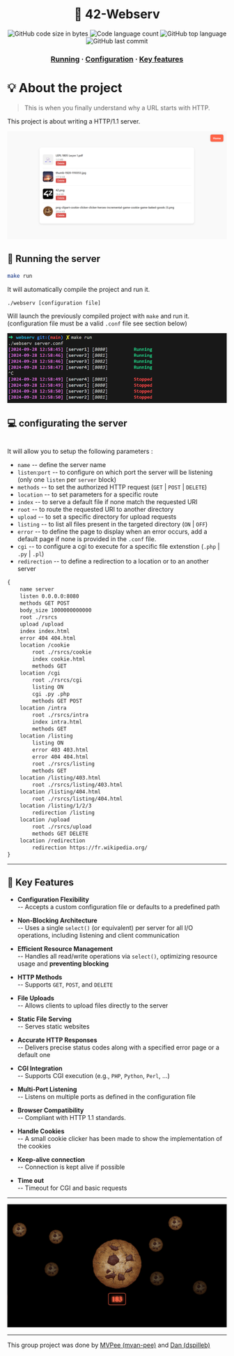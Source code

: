 <h1 align="center">
	📖 42-Webserv
</h1>

<p align="center">
	<img alt="GitHub code size in bytes" src="https://img.shields.io/github/languages/code-size/MVPee/42-webserv?color=lightblue" />
	<img alt="Code language count" src="https://img.shields.io/github/languages/count/MVPee/42-webserv?color=yellow" />
	<img alt="GitHub top language" src="https://img.shields.io/github/languages/top/MVPee/42-webserv?color=blue" />
	<img alt="GitHub last commit" src="https://img.shields.io/github/last-commit/MVPee/42-webserv?color=green" />
</p>

<h3 align="center">
	<a href="#-running-the-server">Running</a>
	<span> · </span>
	<a href="#-running-the-server">Configuration</a>
	<span> · </span>
	<a href="#-key-features">Key features</a>
</h3>


# 💡 About the project
>This is when you finally understand why a URL starts
with HTTP.

This project is about writing a HTTP/1.1 server.

![gallery](./images/gallery.png)

## 🚀 Running the server 

```bash
make run
```
It will automatically compile the project and run it.
```bash
./webserv [configuration file]
```
Will launch the previously compiled project with `make` and run it. (configuration file must be a valid `.conf` file see section below)

![Servers](./images/Servers.png)

## 💻 configurating the server

</br>It will allow you to setup the following parameters :
- `name` -- define the server name
- `listen`:`port` -- to configure on which port the server will be listening (only one `listen` per `server` block)
- `methods` -- to set the authorized HTTP request (`GET` | `POST` | `DELETE`)
- `location` -- to set parameters for a specific route
- `index` -- to serve a default file if none match the requested URI
- `root` -- to route the requested URI to another directory
- `upload` -- to set a specific directory for upload requests
- `listing` -- to list all files present in the targeted directory (`ON` | `OFF`)
- `error` -- to define the page to display when an error occurs, add a default page if none is provided in the `.conf` file.
- `cgi` -- to configure a cgi to execute for a specific file extenstion (`.php` | `.py` | `.pl`)
- `redirection` -- to define a redirection to a location or to an another server
```
{
    name server
    listen 0.0.0.0:8080
    methods GET POST
    body_size 1000000000000
    root ./rsrcs
    upload /upload
    index index.html
    error 404 404.html
    location /cookie
        root ./rsrcs/cookie
        index cookie.html
        methods GET
    location /cgi
        root ./rsrcs/cgi
        listing ON
        cgi .py .php
        methods GET POST
    location /intra
        root ./rsrcs/intra
        index intra.html
        methods GET
    location /listing
        listing ON
        error 403 403.html
        error 404 404.html
        root ./rsrcs/listing
        methods GET
    location /listing/403.html
        root ./rsrcs/listing/403.html
    location /listing/404.html
        root ./rsrcs/listing/404.html
    location /listing/1/2/3
        redirection /listing
    location /upload
        root ./rsrcs/upload
        methods GET DELETE
    location /redirection
        redirection https://fr.wikipedia.org/
}
```
------------
## 📜 Key Features

- **Configuration Flexibility**  
  -- Accepts a custom configuration file or defaults to a predefined path

- **Non-Blocking Architecture**  
  -- Uses a single `select()` (or equivalent) per server for all I/O operations, including listening and client communication

- **Efficient Resource Management**  
  -- Handles all read/write operations via `select()`, optimizing resource usage and **preventing blocking**

- **HTTP Methods**  
  -- Supports `GET`, `POST`, and `DELETE`

- **File Uploads**  
  -- Allows clients to upload files directly to the server

- **Static File Serving**  
  -- Serves static websites

- **Accurate HTTP Responses**  
  -- Delivers precise status codes along with a specified error page or a default one

- **CGI Integration**  
  -- Supports CGI execution (e.g., `PHP`, `Python`, `Perl`, ...)

- **Multi-Port Listening**  
  -- Listens on multiple ports as defined in the configuration file

- **Browser Compatibility**  
  -- Compliant with HTTP 1.1 standards.

- **Handle Cookies**  
  -- A small cookie clicker has been made to show the implementation of the cookies

- **Keep-alive connection**  
  -- Connection is kept alive if possible

- **Time out**  
  -- Timeout for CGI and basic requests

---

![Cookie-clicker](./images/Cookie-clicker.png)

---
This group project was done by [MVPee (mvan-pee)](https://github.com/MVPee) and [Dan (dspilleb)](https://github.com/dspilleb)
